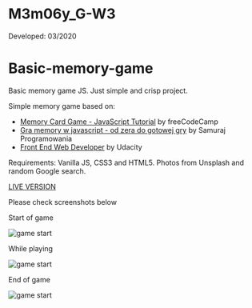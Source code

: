 # M3m06y_G-W3

Developed: 03/2020

# Basic-memory-game

Basic memory game JS. Just simple and crisp project. 

Simple memory game based on:

- [Memory Card Game - JavaScript Tutorial](https://www.youtube.com/watch?v=ZniVgo8U7ek&t=1809s) by freeCodeCamp
- [Gra memory w javascript - od zera do gotowej gry](https://www.youtube.com/watch?v=gKUUHjEg7mQ&t=969s) by Samuraj Programowania
- [Front End Web Developer](https://www.udacity.com/course/front-end-web-developer-nanodegree--nd0011) by Udacity

Requirements: Vanilla JS, CSS3 and HTML5.
Photos from Unsplash and random Google search.

[LIVE VERSION](https://mtxwl.github.io/M3m06y_G-W3/memoryPage/)

Please check screenshots below

Start of game

![game start](https://github.com/MTrawinska/Memory-Game-Basic/blob/master/static/img/1.png)

While playing

![game start](https://github.com/MTrawinska/Memory-Game-Basic/blob/master/static/img/2.png)

End of game

![game start](https://github.com/MTrawinska/Memory-Game-Basic/blob/master/static/img/3.png)


